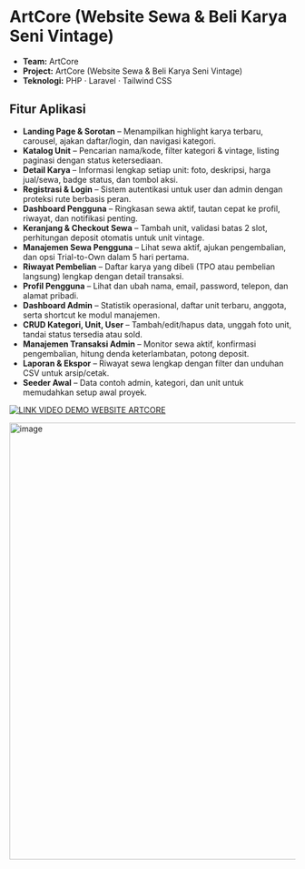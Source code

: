 # ArtCore (Website Sewa & Beli Karya Seni Vintage)

- **Team:** ArtCore  
- **Project:** ArtCore (Website Sewa & Beli Karya Seni Vintage)  
- **Teknologi:** PHP · Laravel · Tailwind CSS

## Fitur Aplikasi
- **Landing Page & Sorotan** – Menampilkan highlight karya terbaru, carousel, ajakan daftar/login, dan navigasi kategori.
- **Katalog Unit** – Pencarian nama/kode, filter kategori & vintage, listing paginasi dengan status ketersediaan.
- **Detail Karya** – Informasi lengkap setiap unit: foto, deskripsi, harga jual/sewa, badge status, dan tombol aksi.
- **Registrasi & Login** – Sistem autentikasi untuk user dan admin dengan proteksi rute berbasis peran.
- **Dashboard Pengguna** – Ringkasan sewa aktif, tautan cepat ke profil, riwayat, dan notifikasi penting.
- **Keranjang & Checkout Sewa** – Tambah unit, validasi batas 2 slot, perhitungan deposit otomatis untuk unit vintage.
- **Manajemen Sewa Pengguna** – Lihat sewa aktif, ajukan pengembalian, dan opsi Trial-to-Own dalam 5 hari pertama.
- **Riwayat Pembelian** – Daftar karya yang dibeli (TPO atau pembelian langsung) lengkap dengan detail transaksi.
- **Profil Pengguna** – Lihat dan ubah nama, email, password, telepon, dan alamat pribadi.
- **Dashboard Admin** – Statistik operasional, daftar unit terbaru, anggota, serta shortcut ke modul manajemen.
- **CRUD Kategori, Unit, User** – Tambah/edit/hapus data, unggah foto unit, tandai status tersedia atau sold.
- **Manajemen Transaksi Admin** – Monitor sewa aktif, konfirmasi pengembalian, hitung denda keterlambatan, potong deposit.
- **Laporan & Ekspor** – Riwayat sewa lengkap dengan filter dan unduhan CSV untuk arsip/cetak.
- **Seeder Awal** – Data contoh admin, kategori, dan unit untuk memudahkan setup awal proyek.

[![LINK VIDEO DEMO WEBSITE ARTCORE](<img width="1121" height="590" alt="image" src="https://github.com/user-attachments/assets/5700492f-9d4f-4e73-8b42-3e3621690981" />
)](https://drive.google.com/drive/u/0/folders/1nFvEmlLdg-ONc-d_bDF6PcvrcizboZTp)

<img width="1366" height="768" alt="image" src="https://github.com/user-attachments/assets/53c3dfc6-3cab-44ee-b1c3-89a1501ab8c3" />
